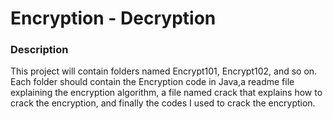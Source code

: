 
# Encryption - Decryption

### Description
This project will contain folders named Encrypt101, Encrypt102, and so on.
Each folder should contain the Encryption code in Java,a readme file explaining the encryption algorithm,
a file named crack that explains how to crack the encryption, and finally the codes I used to crack the encryption.
